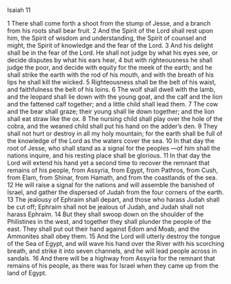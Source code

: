 Isaiah 11

1	There shall come forth a shoot from the stump of Jesse, and a branch from his roots shall bear fruit.
2	And the Spirit of the Lord shall rest upon him, the Spirit of wisdom and understanding, the Spirit of counsel and might, the Spirit of knowledge and the fear of the Lord.
3	And his delight shall be in the fear of the Lord. He shall not judge by what his eyes see, or decide disputes by what his ears hear,
4	but with righteousness he shall judge the poor, and decide with equity for the meek of the earth; and he shall strike the earth with the rod of his mouth, and with the breath of his lips he shall kill the wicked.
5	Righteousness shall be the belt of his waist, and faithfulness the belt of his loins.
6	The wolf shall dwell with the lamb, and the leopard shall lie down with the young goat, and the calf and the lion and the fattened calf together; and a little child shall lead them.
7	The cow and the bear shall graze; their young shall lie down together; and the lion shall eat straw like the ox.
8	The nursing child shall play over the hole of the cobra, and the weaned child shall put his hand on the adder’s den.
9	They shall not hurt or destroy in all my holy mountain; for the earth shall be full of the knowledge of the Lord as the waters cover the sea.
10	In that day the root of Jesse, who shall stand as a signal for the peoples —of him shall the nations inquire, and his resting place shall be glorious.
11	In that day the Lord will extend his hand yet a second time to recover the remnant that remains of his people, from Assyria, from Egypt, from Pathros, from Cush, from Elam, from Shinar, from Hamath, and from the coastlands of the sea.
12	He will raise a signal for the nations and will assemble the banished of Israel, and gather the dispersed of Judah from the four corners of the earth.
13	The jealousy of Ephraim shall depart, and those who harass Judah shall be cut off; Ephraim shall not be jealous of Judah, and Judah shall not harass Ephraim.
14	But they shall swoop down on the shoulder of the Philistines in the west, and together they shall plunder the people of the east. They shall put out their hand against Edom and Moab, and the Ammonites shall obey them.
15	And the Lord will utterly destroy the tongue of the Sea of Egypt, and will wave his hand over the River with his scorching breath, and strike it into seven channels, and he will lead people across in sandals.
16	And there will be a highway from Assyria for the remnant that remains of his people, as there was for Israel when they came up from the land of Egypt.

